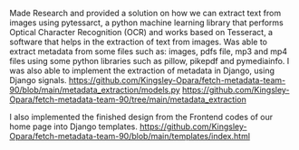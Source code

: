 Made Research and provided a solution on how we can extract text from images using pytessarct, a python machine learning library that performs Optical Character Recognition (OCR) and works based on Tesseract, a software that helps in the extraction of text from images.
Was able to extract metadata from some files such as: images, pdfs file, mp3 and mp4 files using some python libraries such as pillow, pikepdf and pymediainfo. I was also able to implement the extraction of metadata in Django, using Django signals. 
https://github.com/Kingsley-Opara/fetch-metadata-team-90/blob/main/metadata_extraction/models.py
https://github.com/Kingsley-Opara/fetch-metadata-team-90/tree/main/metadata_extraction

I also implemented the finished design from the Frontend codes of our home page into Django templates. https://github.com/Kingsley-Opara/fetch-metadata-team-90/blob/main/templates/index.html
